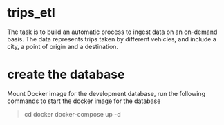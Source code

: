 # trips_etl
The task is to build an automatic process to ingest data on an on-demand basis. The data represents trips taken by different vehicles, and include a city, a point of origin and a destination.

# create the database
Mount Docker image for the development database, run the following commands to start the docker image for the database

>cd docker
>docker-compose up -d

